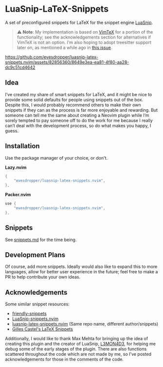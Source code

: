 # LuaSnip-LaTeX-Snippets

A set of preconfigured snippets for LaTeX for the snippet engine [LuaSnip](https://github.com/L3MON4D3/LuaSnip).

> ⚠️ **Note**: My implementation is based on [VimTeX](https://github.com/lervag/vimtex) for a portion of the functionality; see the acknowledgements section for alternatives if VimTeX is not an option. I'm also hoping to adopt treesitter support later on, as mentioned a while ago in [this issue](https://github.com/evesdropper/luasnip-latex-snippets.nvim/issues/1).

https://github.com/evesdropper/luasnip-latex-snippets.nvim/assets/82856360/8649e3ea-ea81-4f80-aa28-dc9c51cd4642

## Idea
I’ve created my share of smart snippets for LaTeX, and it might be nice to provide some solid defaults for people using snippets out of the box. Despite this, I would probably recommend others to make their own snippets if they can as the process is far more enjoyable and rewarding. But someone can tell me the same about creating a Neovim plugin while I’m sorely tempted to pay someone off to do the work for me because I really can’t deal with the development process, so do what makes you happy, I guess.


## Installation

Use the package manager of your choice, or don't.

**Lazy.nvim**
```lua
{
    "evesdropper/luasnip-latex-snippets.nvim",
},
```

**Packer.nvim**
```lua
use {
    "evesdropper/luasnip-latex-snippets.nvim",
},
```

## Snippets
See [snippets.md](./snippets.md) for the time being.

## Development Plans

Of course, add more snippets. Ideally would also like to expand this to more languages, allow for better user experience in the future; feel free to make a PR to help contribute your own ideas.

## Acknowledgements
Some similar snippet resources:
- [friendly-snippets](https://github.com/rafamadriz/friendly-snippets/)
- [LuaSnip-snippets.nvim](https://github.com/molleweide/LuaSnip-snippets.nvim)
- [luasnip-latex-snippets.nvim](https://github.com/iurimateus/luasnip-latex-snippets.nvim) (Same repo name, different author/snippets)
- [Gilles Castel's LaTeX Snippets](https://github.com/gillescastel/latex-snippets)

Additionally, I would like to thank Max Mehta for bringing up the idea of creating this plugin and the creator of LuaSnip, [L3MON4D3](https://github.com/L3MON4D3), for helping me debug some of the early stages of the plugin. There are also functions scattered throughout the code which are not made by me, so I've posted acknowledgements for those in the comments of the code.
